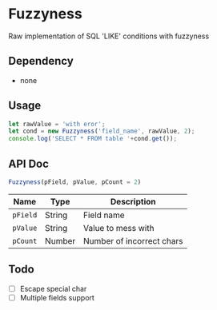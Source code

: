 Fuzzyness 
===

Raw implementation of SQL 'LIKE' conditions with fuzzyness

Dependency
--
* none

Usage
--

```js
let rawValue = 'with eror';
let cond = new Fuzzyness('field_name', rawValue, 2);
console.log('SELECT * FROM table '+cond.get());
```

API Doc
--
```js
Fuzzyness(pField, pValue, pCount = 2)
```

|Name   |Type  |Description                           |
|-------|------|--------------------------------------|
|`pField`|String|Field name                            |
|`pValue`|String|Value to mess with                    |
|`pCount`|Number|Number of incorrect chars             |

Todo
--
- [ ] Escape special char
- [ ] Multiple fields support